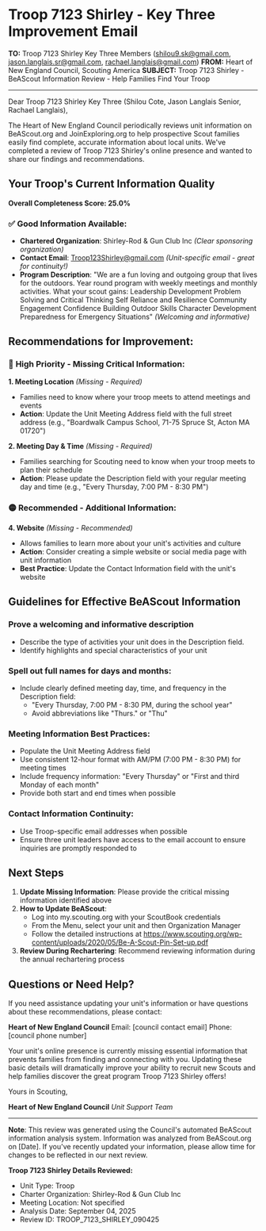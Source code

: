 # Troop 7123 Shirley - Key Three Improvement Email

**TO:** Troop 7123 Shirley Key Three Members (shilou9.sk@gmail.com, jason.langlais.sr@gmail.com, rachael.langlais@gmail.com)
**FROM:** Heart of New England Council, Scouting America
**SUBJECT:** Troop 7123 Shirley - BeAScout Information Review - Help Families Find Your Troop

---

Dear Troop 7123 Shirley Key Three (Shilou  Cote, Jason  Langlais Senior, Rachael Langlais),

The Heart of New England Council periodically reviews unit information on BeAScout.org and JoinExploring.org to help prospective Scout families easily find complete, accurate information about local units. We've completed a review of Troop 7123 Shirley's online presence and wanted to share our findings and recommendations.

## Your Troop's Current Information Quality

**Overall Completeness Score: 25.0%**

### ✅ **Good Information Available:**
- **Chartered Organization**: Shirley-Rod & Gun Club Inc *(Clear sponsoring organization)*
- **Contact Email**: Troop123Shirley@gmail.com *(Unit-specific email - great for continuity!)*
- **Program Description**: "We are a fun loving and outgoing group that lives for the outdoors. Year round program with weekly meetings and monthly activities. What your scout gains: Leadership Development Problem Solving and Critical Thinking Self Reliance and Resilience Community Engagement Confidence Building Outdoor Skills Character Development Preparedness for Emergency Situations" *(Welcoming and informative)*

## Recommendations for Improvement:

### 🔴 **High Priority - Missing Critical Information:**

**1. Meeting Location** *(Missing - Required)*
- Families need to know where your troop meets to attend meetings and events
- **Action**: Update the Unit Meeting Address field with the full street address (e.g., "Boardwalk Campus School, 71-75 Spruce St, Acton MA 01720")

**2. Meeting Day & Time** *(Missing - Required)*
- Families searching for Scouting need to know when your troop meets to plan their schedule
- **Action**: Please update the Description field with your regular meeting day and time (e.g., "Every Thursday, 7:00 PM - 8:30 PM")

### 🟡 **Recommended - Additional Information:**

**4. Website** *(Missing - Recommended)*
- Allows families to learn more about your unit's activities and culture
- **Action**: Consider creating a simple website or social media page with unit information
- **Best Practice**: Update the Contact Information field with the unit's website

## Guidelines for Effective BeAScout Information

### **Prove a welcoming and informative description**
- Describe the type of activities your unit does in the Description field.
- Identify highlights and special characteristics of your unit

### **Spell out full names for days and months:**
- Include clearly defined meeting day, time, and frequency in the Description field:
  - "Every Thursday, 7:00 PM - 8:30 PM, during the school year"
  - Avoid abbreviations like "Thurs." or "Thu"

### **Meeting Information Best Practices:**
- Populate the Unit Meeting Address field
- Use consistent 12-hour format with AM/PM (7:00 PM - 8:30 PM) for meeting times
- Include frequency information: "Every Thursday" or "First and third Monday of each month"
- Provide both start and end times when possible

### **Contact Information Continuity:**
- Use Troop-specific email addresses when possible
- Ensure three unit leaders have access to the email account to ensure inquiries are promptly responded to

## Next Steps

1. **Update Missing Information**: Please provide the critical missing information identified above
2. **How to Update BeAScout**: 
   - Log into my.scouting.org with your ScoutBook credentials
   - From the Menu, select your unit and then Organization Manager
   - Follow the detailed instructions at
     https://www.scouting.org/wp-content/uploads/2020/05/Be-A-Scout-Pin-Set-up.pdf
3. **Review During Rechartering**: Recommend reviewing information during the annual rechartering process

## Questions or Need Help?

If you need assistance updating your unit's information or have questions about these recommendations, please contact:

**Heart of New England Council**
Email: [council contact email]
Phone: [council phone number]

Your unit's online presence is currently missing essential information that prevents families from finding and connecting with you. Updating these basic details will dramatically improve your ability to recruit new Scouts and help families discover the great program Troop 7123 Shirley offers!

Yours in Scouting,

**Heart of New England Council**
*Unit Support Team*

---

**Note**: This review was generated using the Council's automated BeAScout information analysis system. Information was analyzed from BeAScout.org on [Date]. If you've recently updated your information, please allow time for changes to be reflected in our next review.

**Troop 7123 Shirley Details Reviewed:**
- Unit Type: Troop
- Charter Organization: Shirley-Rod & Gun Club Inc
- Meeting Location: Not specified
- Analysis Date: September 04, 2025
- Review ID: TROOP_7123_SHIRLEY_090425